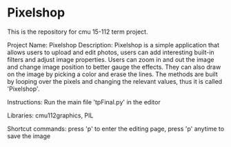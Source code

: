 # Pixelshop
This is the repository for cmu 15-112 term project.


Project Name: Pixelshop Description: Pixelshop is a simple application that allows users to upload and edit photos, users can add interesting built-in filters and adjust image properties. Users can zoom in and out the image and change image position to better gauge the effects. They can also draw on the image by picking a color and erase the lines. The methods are built by looping over the pixels and changing the relevant values, thus it is called 'Pixelshop'.

Instructions: Run the main file 'tpFinal.py' in the editor

Libraries: cmu112graphics, PIL

Shortcut commands: press 'p' to enter the editing page, press 'p' anytime to save the image
